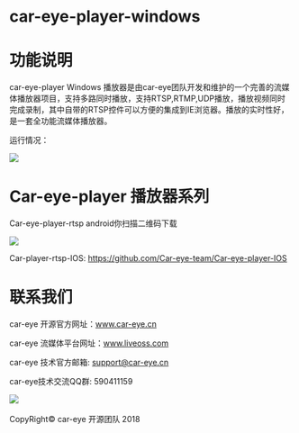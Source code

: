 # car-eye-player-windows

# 功能说明

car-eye-player Windows 播放器是由car-eye团队开发和维护的一个完善的流媒体播放器项目，支持多路同时播放，支持RTSP,RTMP,UDP播放，播放视频同时完成录制，其中自带的RTSP控件可以方便的集成到IE浏览器。播放的实时性好，是一套全功能流媒体播放器。

运行情况：

![](https://github.com/Car-eye-team/car-eye-player-windows/blob/master/images/Car-eye-player.png)


# Car-eye-player 播放器系列

Car-eye-player-rtsp android你扫描二维码下载


![](images/QR.png)

Car-player-rtsp-IOS: https://github.com/Car-eye-team/Car-eye-player-IOS


# 联系我们

car-eye 开源官方网址：www.car-eye.cn    

car-eye 流媒体平台网址：www.liveoss.com  

car-eye 技术官方邮箱: support@car-eye.cn

car-eye技术交流QQ群: 590411159        

![](https://github.com/Car-eye-team/Car-eye-server/blob/master/car-server/doc/QQ.jpg)  


CopyRight©  car-eye 开源团队 2018

